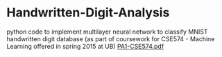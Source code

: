 # Handwritten-Digit-Analysis
python code to implement multilayer neural network to classify MNIST handwritten digit database (as part of coursework for CSE574 - Machine Learning offered in spring 2015 at UB)
[PA1-CSE574.pdf](https://github.com/SimplyRamya24/Handwritten-Digit-Analysis/blob/master/PA1-CSE574.pdf)
